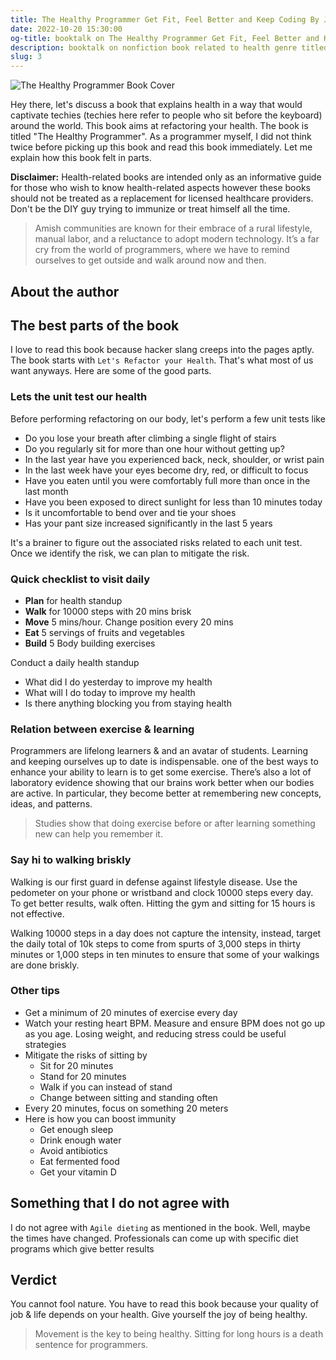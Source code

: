 ```yaml
---
title: The Healthy Programmer Get Fit, Feel Better and Keep Coding By Joe Kutner
date: 2022-10-20 15:30:00
og-title: booktalk on The Healthy Programmer Get Fit, Feel Better and Keep Coding By Joe Kutner
description: booktalk on nonfiction book related to health genre titled The Healthy Programmer Get Fit, Feel Better and Keep Coding By Joe Kutner.
slug: 3
---
```


![The Healthy Programmer Book Cover](./assets/the-healthy-programmer-cover.webp)

Hey there, let's discuss a book that explains health in a way that would captivate techies (techies here refer to people who sit before the keyboard) around the world. This book aims at refactoring your health. The book is titled "The Healthy Programmer". As a programmer myself, I did not think twice before picking up this book and read this book immediately. Let me explain how this book felt in parts.

**Disclaimer:** Health-related books are intended only as an informative guide for those who wish to know health-related aspects however these books should not be treated as a replacement for licensed healthcare providers. Don't be the DIY guy trying to immunize or treat himself all the time.

> Amish communities are known for their embrace of a rural lifestyle, manual labor, and a reluctance to adopt modern technology. It’s a far cry from the world of programmers, where we have to remind ourselves to get outside and walk around now and then.

## About the author


## The best parts of the book

I love to read this book because hacker slang creeps into the pages aptly. The book starts with `Let's Refactor your Health`. That's what most of us want anyways. Here are some of the good parts.

### Lets the unit test our health

Before performing refactoring on our body, let's perform a few unit tests like

- Do you lose your breath after climbing a single flight of stairs
- Do you regularly sit for more than one hour without getting up?
- In the last year have you experienced back, neck, shoulder, or wrist pain
- In the last week have your eyes become dry, red, or difficult to focus
- Have you eaten until you were comfortably full more than once in the last month
- Have you been exposed to direct sunlight for less than 10 minutes today
- Is it uncomfortable to bend over and tie your shoes
- Has your pant size increased significantly in the last 5 years

It's a brainer to figure out the associated risks related to each unit test. Once we identify the risk, we can plan to mitigate the risk.

### Quick checklist to visit daily

- **Plan** for health standup
- **Walk** for 10000 steps with 20 mins brisk
- **Move** 5 mins/hour. Change position every 20 mins
- **Eat** 5 servings of fruits and vegetables
- **Build** 5 Body building exercises

Conduct a daily health standup

- What did I do yesterday to improve my health
- What will I do today to improve my health
- Is there anything blocking you from staying health

### Relation between exercise & learning

Programmers are lifelong learners & and an avatar of students. Learning and keeping ourselves up to date is indispensable. one of the best ways to enhance your ability to learn is to get some exercise. There’s also a lot of laboratory evidence showing that our brains work better when our bodies are active. In particular, they become better at remembering new concepts, ideas, and patterns.

> Studies show that doing exercise before or after learning something new can help you remember it.

### Say hi to walking briskly

Walking is our first guard in defense against lifestyle disease. Use the pedometer on your phone or wristband and clock 10000 steps every day. To get better results, walk often. Hitting the gym and sitting for 15 hours is not effective.

Walking 10000 steps in a day does not capture the intensity, instead, target the daily total of 10k steps to come from spurts of 3,000 steps in thirty minutes or 1,000 steps in ten minutes to ensure that some of your walkings are done briskly.

### Other tips

- Get a minimum of 20 minutes of exercise every day
- Watch your resting heart BPM. Measure and ensure BPM does not go up as you age. Losing weight, and reducing stress could be useful strategies
- Mitigate the risks of sitting by
    - Sit for 20 minutes
    - Stand for 20 minutes
    - Walk if you can instead of stand
    - Change between sitting and standing often
- Every 20 minutes, focus on something 20 meters 
- Here is how you can boost immunity
    - Get enough sleep
    - Drink enough water
    - Avoid antibiotics
    - Eat fermented food
    - Get your vitamin D

## Something that I do not agree with

I do not agree with `Agile dieting` as mentioned in the book. Well, maybe the times have changed. Professionals can come up with specific diet programs which give better results

## Verdict

You cannot fool nature. You have to read this book because your quality of job & life depends on your health. Give yourself the joy of being healthy.

> Movement is the key to being healthy. Sitting for long hours is a death sentence for programmers.